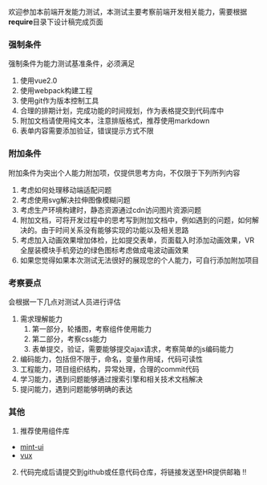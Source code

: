 欢迎参加本前端开发能力测试，本测试主要考察前端开发相关能力，需要根据**require**目录下设计稿完成页面

### 强制条件

强制条件为能力测试基准条件，必须满足

1. 使用vue2.0
2. 使用webpack构建工程
3. 使用git作为版本控制工具
4. 合理的排期计划，完成功能的时间规划，作为表格提交到代码库中
5. 附加文档请使用纯文本，注意排版格式，推荐使用markdown
6. 表单内容需要添加验证，错误提示方式不限

### 附加条件

附加条件为突出个人能力附加项，仅提供思考方向，不仅限于下列所列内容

1. 考虑如何处理移动端适配问题
2. 考虑使用svg解决拉伸图像模糊问题
3. 考虑生产环境构建时，静态资源通过cdn访问图片资源问题
4. 附加文档，可将开发过程中的思考写到附加文档中，例如遇到的问题，如何解决的。由于时间关系没有能够实现的功能以及相关思路
5. 考虑加入动画效果增加体检，比如提交表单，页面载入时添加动画效果，VR全屋装模块手机旁边的绿色图标考虑做成电波动画效果
6. 如果您觉得如果本次测试无法很好的展现您的个人能力，可自行添加附加项目

### 考察要点

会根据一下几点对测试人员进行评估

1. 需求理解能力
	1. 第一部分，轮播图，考察组件使用能力
	2. 第二部分，考察css能力
	3. 表单提交，验证，需要能够提交ajax请求，考察简单的js编码能力
1. 编码能力，包括但不限于，命名，变量作用域，代码可读性
2. 工程能力，项目组织结构，异常处理，合理的commit代码
3. 学习能力，遇到问题能够通过搜索引擎和相关技术文档解决
4. 提问能力，遇到问题能够明确的表达

### 其他

1. 推荐使用组件库
 - [mint-ui](http://mint-ui.github.io/#!/zh-cn)
 - [vux](https://vux.li/#/)

2. 代码完成后请提交到github或任意代码仓库，将链接发送至HR提供邮箱
!!




